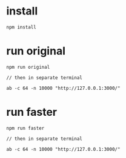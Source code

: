 # install

    npm install

# run original

    npm run original

    // then in separate terminal

    ab -c 64 -n 10000 "http://127.0.0.1:3000/"


# run faster

    npm run faster 

    // then in separate terminal

    ab -c 64 -n 10000 "http://127.0.0.1:3000/"

